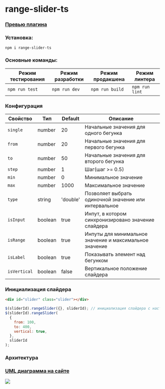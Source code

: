 # range-slider-ts

### [Превью плагина](https://wendivue.github.io/range-slider)

### Установка:

`npm i range-slider-ts`

### Основные команды:

| Режим тестирования | Режим разработки | Режим продакшена | Режим линтера  |
| ------------------ | ---------------- | ---------------- | -------------- |
| `npm run test`     | `npm run dev`    | `npm run build`  | `npm run lint` |

### Конфигурация

| Свойство     | Тип     | Default  | Описание                                                |
| ------------ | ------- | -------- | ------------------------------------------------------- |
| `single`     | number  | 20       | Начальные значения для одного бегунка                   |
| `from`       | number  | 20       | Начальные значения для первого бегунка                  |
| `to`         | number  | 50       | Начальные значения для второго бегунка                  |
| `step`       | number  | 1        | Шаг(шаг >= 0.5)                                         |
| `min`        | number  | 0        | Минимальное значение                                    |
| `max`        | number  | 1000     | Максимальное значение                                   |
| `type`       | string  | 'double' | Позволяет выбрать одиночной значение или интервальное   |
| `isInput`    | boolean | true     | Инпут, в котором синхронизировано значение слайдера     |
| `isRange`    | boolean | true     | Инпуты для минимальное значение и максимальное значение |
| `isLabel`    | boolean | true     | Показывать элемент над бегунком                         |
| `isVertical` | boolean | false    | Вертикальное положение слайдера                         |

### Инициализация слайдера<br/>

```html
<div id="slider" class="slider"></div>
```

```js
$(sliderId).rangeSlider({}, sliderId); // инициализация слайдера с настройками по умолчанию;
$(sliderId).rangeSlider(
  {
    from: 100,
    to: 400,
    vertical: true,
  },
  sliderId
);
```

### Архитектура

### [UML диаграмма на сайте](<https://viewer.diagrams.net/?highlight=0000ff&edit=_blank&layers=1&nav=1&title=Untitled%20Diagram(5).drawio#R7V1dd5u4Fv01XmvuQ7IQ2AYeGyf9uDeZ6TSZtnfeVKPY3GLkwaSO%2B%2Buv%2BJBtkDDYQQKnp6trtcgYDHvrnKN9dKSBNVk8v4vwcn5HPRIMTMN7HljXA9NEY9ti%2FyQtm6zFcYysYRb5Xn7SruHe%2F0nyRn7ak%2B%2BRVeHEmNIg9pfFxikNQzKNC204iui6eNojDYp3XeIZERrupzgQW7%2F4XjzPn8K0d%2B3viT%2Bb8zujsZt9ssD85PxJVnPs0fVek3UzsCYRpXH2v8XzhATJy%2BPv5cuHzZfg9vv43b%2F%2FXP2D%2F7r6z8Pvny%2Byi7095ivbR4hIGJ98aeou7ev4bztyVj9v0V%2Bf19FmemHm6P7AwVP%2Bwj5GZMXuQ6L8qeMNf5Wrtb8IcMiOrh5pGN%2FnnxjseDr3A%2B8Wb%2BhT8gNXMZ5%2B50dXcxr5P9n5OGAfIdbAPo7inCnmOLmaHwQTGtCINYQ0vcHuS%2FfJxfLbsJ%2FGvvaRvwhUarrDz4UTb%2FEq5j%2BQBgFervxv6U9OvrjA0cwPr2gc00V%2B0iqO6HfCf8nAtIz0D%2FukIQI5Uj9IFJPnPf7liLwjdEHiaMNOyT817Zxcee8aWfnxesdVNB5nbfM9nprj%2FESc94%2FZ9trb231i%2FQmHM%2FbE2%2FtZ5fuNxPu5hux2xbvhgBEkxDG5ok%2Bht9onHvvP3pPumlI6HkPNoUDNi%2BQ7oR%2F%2F9i%2BBm%2Bx9xwKCOZck9MKBPwvZYUAek68lgPnMZrzJm2O6TC62xFM%2FnN2m51wPdy2f8heTNFH23ccgtQtz3%2FNImLCPxjjG37a9Y0n9ME7f3OiK%2FWXvd2JcjgYj9sMn7Bjtjtnf5PQontCQPQv2U7oRxuM1SbgsIeLhfl3PxE0R4XriVfOuQIGj8R5V4s1exqM%2F%2B5x%2BAMC3DPzI7Br4sRT4b37ovcehF5CbH%2ByZV9Dp28fedjrGHo3kvT4B%2F0O4fIoBe1XYI2PYOfjVPf8TC1yg46sDv3mcqQx8Wwr%2BPDX5d%2FRpRa7pOgTwFYA%2F6jrWQyOnDvw79rYBfAXgO13He2jkVkT6zN%2F%2FEU7miekH6BUM8YzOwz2uWpSgjxLIAXqF0FtdB3umYQiwEm9GuIrI3sqczmiIg5tdK3vXT6FHvPxN7865pQmGqY73PxLHm1xNxE8xTcTDeLHVGrloa3Dh8U0iKu%2B4kra99ZOHSc9hbz7afE0OGGb54X%2F3P7t%2BLhxt8iMRukMK4Yo%2BRVNy4HVZXCvH0Ywc4gIX9JJ3eZAJEQlw7P8oyuIH1MOPCa13yiEyXPfS3fuTD9xyglmGW7xi9sPzi7SvDvL3s2dIPvtkLVAMNOvWNevRuKgho6FkLOFIRGTLcmpZd96atSXXrKcRYbd9xNOYRhtwb3XuzWpOyQPitYyByrybZUqBZxbwPfNFAHn7kMtka72Qi6nTHPKbgCzY4wLq7aMuE6y1oo7GomA9MK8SIz8n0%2B859A%2BbJQxjFMAv1aw14y9q1hn%2BC%2FaSoeerg16mWGuGXlSseddPdIsrHAHwCoCXqdWagRfV6n3gb%2FE3EqSzEwB%2FBfjLBGvN%2BIuC9T7%2BAL2qYZ1MsNYLvS0K1jn0OJh%2BJNGUPTMGzVoJ%2BjLNWjP6osqYj%2FEmlEYeTE1QouV0HujZopqTdXoG%2FP3cf4QAXwXuTudxni1KOlvcfydrgF4R9BbqOsSzRFUnL4WBfJLqfNKwmN5BkvTOdt5AIZ3Ekz6vN51UpTWlAUgyJ77aGv2KhmfUmHqHih602p0qSQl7Hnia9gGXFjtoBbxKSmJdGgBvH3BphYNWwKu0o2R2DOgHCqGXFzhoHVAMxfkgW%2FBBNVSFu7S2QS%2FuVUniQqdPC5yAAQoYIC1w0MsAeWlTNhPsPiZLwF0B7tLaBr24y6uaitmCtxFdAAcUDemkRQ56OSAvbko4AE5fFezSAge9sMvLmrKuDy5ftZLTedDHdcQS%2FuzQ95jTT8paYMCnlAOyDJJmDogJ4yzw32cBOAFFBJDmkTQTwDxoBB7WNFvTBOBXAL%2BlMfRzvcU%2FyzfBO%2Bvxp%2FnwdXLzx0309aJqshCHH4J%2BGaCNyVCN%2FLjr6I8rDnqrW3tSrDpsWqzK%2B3R7xaovAm0oemuPPOKnIM%2BuCpBC9r%2F17L%2FF68LzriyL47mMXsj%2Bn5T8N53i3Uzxbj3J%2FZsGEujXY4tydJ19yyaIT%2Bqor5d3e2WCTMPsAuazgQvxBG5P8JLMB3%2Bb1nX7ZAXuQr27QIZVtOCWLNs3lNnw1z5bzDSsszAlWxez9Tepg7m0tw5HT9TKPUG9DeLz8FSvseKUyLYje82qKuyN483eafmYrfpGpSU8hu5w%2F3K157Mf5pYonP2EVglti4L6vZ90z8zibsDeqre3jltiCjcydeZ2m4t9tfbWqVJ7siT%2FA1ksmTUApa9W3Nn28xfN25X6fFVyj1Ol82fYQym4Ethls3f1wi6q%2B%2Fuwg7SvCnnZNF69yFeVhmXIp0sAAPDtAy%2BdxKsVeWRXrviTQv8J1ixVBH3jkb066KsKsDLoYTaPKuhlE3j12ntxDl%2Fa0QWsYczZ%2BpjTRcUxoC2rCJWxgceHr3fIWbVyOuyJVW%2BGtl36fIaZrhh1clkBDJGOZINzoiWyX%2FtKxy7szne6JXJb2Z1PryWS79OVxcGTAK9gLSQFsHcueLliGHyFI%2FA9GnyPOTrR92wlk9frfCAMfoEVOr8wGPE5guB9dOLeufdBRmWaDVZcVod758kWhMT%2Bns38yDJsEH%2Bojz%2FGjl0IB8bSidm%2FZPiBkHxZWIg%2FmtijXec%2BowCEFxZCAKIV%2BO4jEFSV94ftPtRC34MgREz%2BZkFImvaFGERHDFKMCRxJudavKb8jJF9nCEKQZuZo3JiK%2FQlBDm9CA4tKqIK%2B%2ByBEsg505onSaYfgifR7ItcBT8TJCZ7oBebIOkNPVLmGNWyHpgH%2F7t2RLeL%2FIWSGhh1DZZ6%2BBDEqF3FCad6OopU79kFt3nEGyj7DdHFNZSakDdUA371nqinLhPo8Zdh3L9fW1GZChZ4q6HtQoldTnQklesqw775Gz6naYwVq9BRj33mRHnLEWel8JAozhbQNRIelgei4qVH4BaYKOaJ0D%2BpoY6PktLKjo2abVLEDDEwVUgp8DwafVbI4TBVSC30Pxp6i3MjjEJgs1FUYYrsNw5DXn6N1RUEUopDmFun81qdD7uHKGUjPqoK%2B%2BzjEFYVQ7oxgvlBXzsgdgjPi%2FBTFWnBGjS3StnefkzOqlGhhwpB6%2FHvgkbreHMk03MHeWvMXxqVh2IPDq82nRx9J5LOXQCLuSSoXu58myo4%2F5c35evfoaB9Tuxq9mZtP1YvRm6WNeRB3MfwS2QL7wlr07fkJu2PW2MftgKOCDbWbGPBtb7uizbE7D1h8IaESq5RuJGAi2XSwMrdCr7RxRdUmF8dBWPvC9%2BzySGKWedsLu7NbVkeMZt1ZuBCyzJortbRJBTJc%2BY3UcoVTox2u7O%2BnZRQ2PEGXRvLox%2Fuglv3JNoHeE6Ii02qLqWY5MYmaMbU9LsnmpbTBpSEbRBW5hHrBJb5gck%2B45I7clqhUnmw9HuqmkmwMVU2lXQDSjherhd5puk%2BbJuTLK3eeMfKy9edfgryeXWNrGeP2izH1cU1zv1Naum9cHjopp4xs3frXQJmmgxhNlEHlNRpPtzKloGe73JI2yhw3RDqCMiw4MQrRinHpjk9SX9qOVvgiCj2hU3mXPcdGp7Fpm2zgF9LtsjiZVdgf1y1yybKsXnDJ7DWX7PL2p0255JRHY%2BULKeeSLJP98jFUafPRdvcebTDo7hdd0LBkMkan8gUNy5G3bk9mtSrgHAd8X%2BF03ZPhrCOGcjiP01CO8iWGUTIDjtsLGaVvcW57dBqV9vZxdQ%2BNeMKkfTpdSPjkmr0ITjhcfeWTEKCezCen4Y7Z7fFJmTqT8mlY5JONxn3gk9OvgZPAJ9s4ceSEhqWJVHZrKQN2GFEa758e4eX8jnokOeP%2F>)

![](https://wendivue.github.io/range-slider/uml.png)
